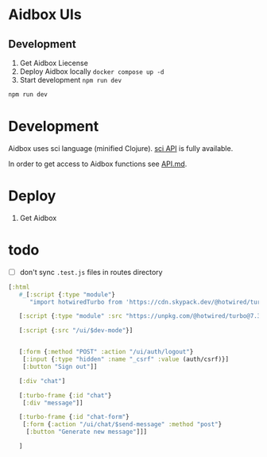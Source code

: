 # Aidbox UIs

## Development


1. Get Aidbox Liecense
2. Deploy Aidbox locally `docker compose up -d`
3. Start development `npm run dev`


``` sh
npm run dev
```

# Development


Aidbox uses sci language (minified Clojure). [sci API](https://github.com/babashka/sci/blob/master/API.md) is fully available.

In order to get access to Aidbox functions see [API.md](API.md).






# Deploy

1. Get Aidbox 



# todo

- [ ] don't sync `.test.js` files in routes directory



```clojure
[:html
   #_[:script {:type "module"}
      "import hotwiredTurbo from 'https://cdn.skypack.dev/@hotwired/turbo';"]

   [:script {:type "module" :src "https://unpkg.com/@hotwired/turbo@7.3.0/dist/turbo.es2017-esm.js"}]

   [:script {:src "/ui/$dev-mode"}]


   [:form {:method "POST" :action "/ui/auth/logout"}
    [:input {:type "hidden" :name "_csrf" :value (auth/csrf)}]
    [:button "Sign out"]]

   [:div "chat"]

   [:turbo-frame {:id "chat"}
    [:div "message"]]

   [:turbo-frame {:id "chat-form"}
    [:form {:action "/ui/chat/$send-message" :method "post"}
     [:button "Generate new message"]]]

   ]
```
